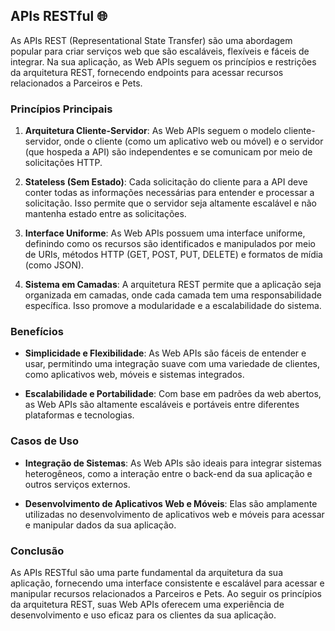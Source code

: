 ## APIs RESTful 🌐

As APIs REST (Representational State Transfer) são uma abordagem popular para criar serviços web que são escaláveis, flexíveis e fáceis de integrar. Na sua aplicação, as Web APIs seguem os princípios e restrições da arquitetura REST, fornecendo endpoints para acessar recursos relacionados a Parceiros e Pets.

### Princípios Principais

1. **Arquitetura Cliente-Servidor**: As Web APIs seguem o modelo cliente-servidor, onde o cliente (como um aplicativo web ou móvel) e o servidor (que hospeda a API) são independentes e se comunicam por meio de solicitações HTTP.

2. **Stateless (Sem Estado)**: Cada solicitação do cliente para a API deve conter todas as informações necessárias para entender e processar a solicitação. Isso permite que o servidor seja altamente escalável e não mantenha estado entre as solicitações.

3. **Interface Uniforme**: As Web APIs possuem uma interface uniforme, definindo como os recursos são identificados e manipulados por meio de URIs, métodos HTTP (GET, POST, PUT, DELETE) e formatos de mídia (como JSON).

4. **Sistema em Camadas**: A arquitetura REST permite que a aplicação seja organizada em camadas, onde cada camada tem uma responsabilidade específica. Isso promove a modularidade e a escalabilidade do sistema.

### Benefícios

- **Simplicidade e Flexibilidade**: As Web APIs são fáceis de entender e usar, permitindo uma integração suave com uma variedade de clientes, como aplicativos web, móveis e sistemas integrados.

- **Escalabilidade e Portabilidade**: Com base em padrões da web abertos, as Web APIs são altamente escaláveis e portáveis entre diferentes plataformas e tecnologias.

### Casos de Uso

- **Integração de Sistemas**: As Web APIs são ideais para integrar sistemas heterogêneos, como a interação entre o back-end da sua aplicação e outros serviços externos.

- **Desenvolvimento de Aplicativos Web e Móveis**: Elas são amplamente utilizadas no desenvolvimento de aplicativos web e móveis para acessar e manipular dados da sua aplicação.

### Conclusão

As APIs RESTful são uma parte fundamental da arquitetura da sua aplicação, fornecendo uma interface consistente e escalável para acessar e manipular recursos relacionados a Parceiros e Pets. Ao seguir os princípios da arquitetura REST, suas Web APIs oferecem uma experiência de desenvolvimento e uso eficaz para os clientes da sua aplicação.
